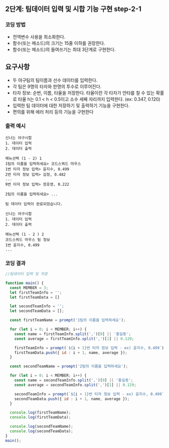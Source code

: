 ## 2단계: 팀데이터 입력 및 시합 기능 구현 step-2-1



### 코딩 방법

- 전역변수 사용을 최소화한다.
- 함수(또는 메소드)의 크기는 15줄 이하를 권장한다.
- 함수(또는 메소드)의 들여쓰기는 최대 3단계로 구현한다.

## 요구사항

- 두 야구팀의 팀이름과 선수 데이터를 입력한다.
- 각 팀은 9명의 타자와 한명의 투수로 이루어진다.
- 타자 정보: 순번, 이름, 타율을 저장한다. 타율이란 각 타자가 안타를 칠 수 있는 확률로 타율 h는 0.1 < h < 0.5이고 소수 세째 자리까지 입력한다. (ex: 0.347, 0.120)
- 입력한 팀 데이터에 대한 저장하기 및 출력하기 기능을 구현한다.
- 편의를 위해 에러 처리 등의 기능을 구현한다

### 출력 예시

~~~
신나는 야구시합
1. 데이터 입력
2. 데이터 출력

메뉴선택 (1 - 2) 1
1팀의 이름을 입력하세요> 코드스쿼드 마우스
1번 타자 정보 입력> 윤지수, 0.499
2번 타자 정보 입력> 김정, 0.482
...
9번 타자 정보 입력> 정호영, 0.222

2팀의 이름을 입력하세요> ...

팀 데이터 입력이 완료되었습니다.

신나는 야구시합
1. 데이터 입력
2. 데이터 출력

메뉴선택 (1 - 2 ) 2
코드스쿼드 마우스 팀 정보
1번 윤지수, 0.499
...
~~~



### 코딩 결과

~~~javascript
//팀데이터 입력 및 저장

function main() {
  const MEMBER = 3;
  let firstTeamInfo = '';
  let firstTeamData = []

  let secondTeamInfo = '';
  let secondTeamData = [];

  const firstTeamName = prompt('1팀의 이름을 입력하세요');

  for (let i = 0; i < MEMBER; i++) {
    const name = firstTeamInfo.split(',')[0] || '홍길동';
    const average = firstTeamInfo.split(',')[1] || 0.129;

    firstTeamInfo = prompt(`${i + 1}번 타자 정보 입력 - ex) 윤지수, 0.499`);
    firstTeamData.push({ id : i + 1, name, average });
  }

  const secondTeamName = prompt('2팀의 이름을 입력하세요');

  for (let i = 0; i < MEMBER; i++) {
    const name = secondTeamInfo.split(',')[0] || '홍길동';
    const average = secondTeamInfo.split(',')[1] || 0.129;

    secondTeamInfo = prompt(`${i + 1}번 타자 정보 입력 - ex) 윤지수, 0.499`);
    secondTeamData.push({ id : i + 1, name, average });
  }

  console.log(firstTeamName);
  console.log(firstTeamData);

  console.log(secondTeamName);
  console.log(secondTeamData);
}
main();

~~~
